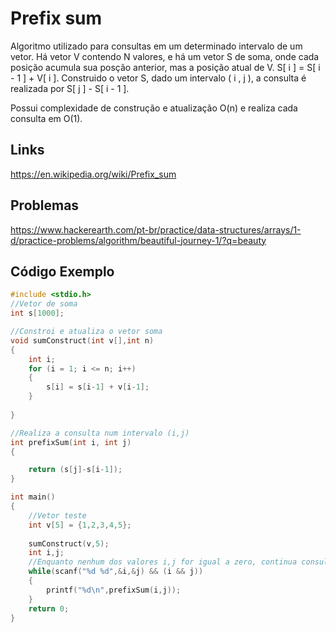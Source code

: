 # Prefix sum

Algoritmo utilizado para consultas em um determinado intervalo de um vetor. Há vetor V contendo N valores, e há um vetor S de soma, onde cada posição acumula sua posção anterior, mas a posição atual de V. S[ i ] = S[ i - 1 ] + V[ i ]. Construido o vetor S, dado um intervalo ( i , j ), a consulta é realizada por S[ j ] - S[ i - 1 ].

Possui complexidade de construção e atualização O(n) e realiza cada consulta em  O(1).

## Links

https://en.wikipedia.org/wiki/Prefix_sum

## Problemas

https://www.hackerearth.com/pt-br/practice/data-structures/arrays/1-d/practice-problems/algorithm/beautiful-journey-1/?q=beauty

## Código Exemplo
```c
#include <stdio.h>
//Vetor de soma
int s[1000];

//Constroi e atualiza o vetor soma
void sumConstruct(int v[],int n)
{
	int i;
	for (i = 1; i <= n; i++)
	{
		s[i] = s[i-1] + v[i-1];
	}
	
}

//Realiza a consulta num intervalo (i,j)
int prefixSum(int i, int j)
{

	return (s[j]-s[i-1]);
}

int main()
{
	//Vetor teste
	int v[5] = {1,2,3,4,5};
	
	sumConstruct(v,5);
	int i,j;
	//Enquanto nenhum dos valores i,j for igual a zero, continua consultando
	while(scanf("%d %d",&i,&j) && (i && j))
	{
		printf("%d\n",prefixSum(i,j));
	}
	return 0;
}
```
